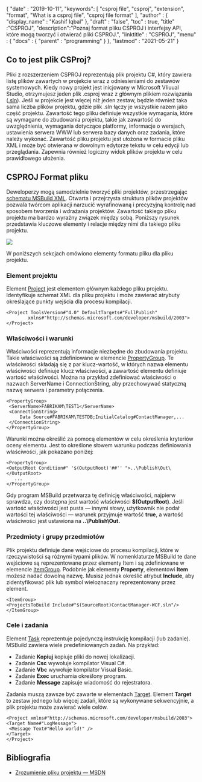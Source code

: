 {
  "date" : "2019-10-11",
  "keywords": [ "csproj file", "csproj", "extension", "format", "What is a csproj file", "csproj file format" ],
  "author" : {
    "display_name" : "Kashif Iqbal"
},
  "draft" : "false",
  "toc" : true,
  "title" :"CSPROJ",
  "description":"Poznaj format pliku CSPROJ i interfejsy API, które mogą tworzyć i otwierać pliki CSPROJ.",
  "linktitle" : "CSPROJ",
  "menu" : {
    "docs" : {
      "parent" : "programming"
}
},
  "lastmod" : "2021-05-21"
}

## Co to jest plik CSProj?
Pliki z rozszerzeniem CSPROJ reprezentują plik projektu C#, który zawiera listę plików zawartych w projekcie wraz z odniesieniami do zestawów systemowych. Kiedy nowy projekt jest inicjowany w Microsoft VIiuual Studio, otrzymujesz jeden plik .csproj wraz z głównym plikiem rozwiązania ([.sln](/pl/programming/sln/)). Jeśli w projekcie jest więcej niż jeden zestaw, będzie również taka sama liczba plików projektu, gdzie plik .sln łączy je wszystkie razem jako część projektu. Zawartość tego pliku definiuje wszystkie wymagania, które są wymagane do zbudowania projektu, takie jak zawartość do uwzględnienia, wymagania dotyczące platformy, informacje o wersjach, ustawienia serwera WWW lub serwera bazy danych oraz zadania, które należy wykonać. Zawartość pliku projektu jest ułożona w formacie pliku XML i może być otwierana w dowolnym edytorze tekstu w celu edycji lub przeglądania. Zapewnia również logiczny widok plików projektu w celu prawidłowego ułożenia.

## CSPROJ Format pliku #

Deweloperzy mogą samodzielnie tworzyć pliki projektów, przestrzegając [schematu MSBuild XML](https://msdn.microsoft.com/library/5dy88c2e.aspx). Otwarta i przejrzysta struktura plików projektów pozwala twórcom aplikacji narzucić wyrafinowaną i precyzyjną kontrolę nad sposobem tworzenia i wdrażania projektów. Zawartość takiego pliku projektu ma bardzo wyraźny związek między sobą. Poniższy rysunek przedstawia kluczowe elementy i relacje między nimi dla takiego pliku projektu.

![](https://learn.microsoft.com/en-us/aspnet/web-forms/overview/deployment/web-deployment-in-the-enterprise/understanding-the-project-file/_static/image2.png)

W poniższych sekcjach omówiono elementy formatu pliku dla pliku projektu.

### Element projektu ###

Element [Project](https://msdn.microsoft.com/library/bcxfsh87.aspx) jest elementem głównym każdego pliku projektu. Identyfikuje schemat XML dla pliku projektu i może zawierać atrybuty określające punkty wejścia dla procesu kompilacji.

```
<Project ToolsVersion#"4.0" DefaultTargets#"FullPublish"
        xmlns#"http://schemas.microsoft.com/developer/msbuild/2003">
</Project>
```

### Właściwości i warunki

Właściwości reprezentują informacje niezbędne do zbudowania projektu. Takie właściwości są zdefiniowane w elemencie [PropertyGroup](https://msdn.microsoft.com/library/t4w159bs.aspx). Te właściwości składają się z par klucz-wartość, w których nazwa elementu właściwości definiuje klucz właściwości, a zawartość elementu definiuje wartość właściwości. Można na przykład zdefiniować właściwości o nazwach ServerName i ConnectionString, aby przechowywać statyczną nazwę serwera i parametry połączenia.

```
<PropertyGroup>    
 <ServerName>FABRIKAM\TEST1</ServerName>
 <ConnectionString>
     Data Source#FABRIKAM\TESTDB;InitialCatalog#ContactManager,...
 </ConnectionString>
</PropertyGroup>
```

Warunki można określić za pomocą elementów w celu określenia kryteriów oceny elementu. Jest to określone słowem warunku podczas definiowania właściwości, jak pokazano poniżej:

```
<PropertyGroup>
<OutputRoot Condition#" '$(OutputRoot)'##'' ">..\Publish\Out\</OutputRoot>
   ...
</PropertyGroup>
```

Gdy program MSBuild przetwarza tę definicję właściwości, najpierw sprawdza, czy dostępna jest wartość właściwości **$(OutputRoot)**. Jeśli wartość właściwości jest pusta — innymi słowy, użytkownik nie podał wartości tej właściwości — warunek przyjmuje wartość **true**, a wartość właściwości jest ustawiona na **..\Publish\Out.**

### Przedmioty i grupy przedmiotów

Plik projektu definiuje dane wejściowe do procesu kompilacji, które w rzeczywistości są różnymi typami plików. W nomenklaturze MSBuild te dane wejściowe są reprezentowane przez elementy Item i są zdefiniowane w elemencie [ItemGroup](https://msdn.microsoft.com/library/646dk05y.aspx). Podobnie jak elementy **Property**, elementowi **Item** możesz nadać dowolną nazwę. Musisz jednak określić atrybut **Include**, aby zidentyfikować plik lub symbol wieloznaczny reprezentowany przez element.

```
<ItemGroup>
<ProjectsToBuild Include#"$(SourceRoot)ContactManager-WCF.sln"/>
</ItemGroup>
```

### Cele i zadania

Element [Task](https://msdn.microsoft.com/library/77f2hx1s.aspx) reprezentuje pojedynczą instrukcję kompilacji (lub zadanie). MSBuild zawiera wiele predefiniowanych zadań. Na przykład:

* Zadanie **Kopiuj** kopiuje pliki do nowej lokalizacji.
* Zadanie **Csc** wywołuje kompilator Visual C#.
* Zadanie **Vbc** wywołuje kompilator Visual Basic.
* Zadanie **Exec** uruchamia określony program.
* Zadanie **Message** zapisuje wiadomość do rejestratora.

Zadania muszą zawsze być zawarte w elementach [Target](https://msdn.microsoft.com/library/t50z2hka.aspx). Element **Target** to zestaw jednego lub więcej zadań, które są wykonywane sekwencyjnie, a plik projektu może zawierać wiele celów.

```
<Project xmlns#"http://schemas.microsoft.com/developer/msbuild/2003">
<Target Name#"LogMessage">
 <Message Text#"Hello world!" />
</Target>
</Project>
```

## Bibliografia

* [Zrozumienie pliku projektu — MSDN](https://learn.microsoft.com/en-us/aspnet/web-forms/overview/deployment/web-deployment-in-the-enterprise/understanding-the-project-file)


